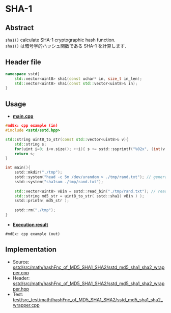 # SHA-1
## Abstract
`sha1()` calculate SHA-1 cryptographic hash function.  
`sha1()` は暗号学的ハッシュ関数である SHA-1 を計算します．

## Header file
```cpp
namespace sstd{
    std::vector<uint8> sha1(const uchar* in, size_t in_len);
    std::vector<uint8> sha1(const std::vector<uint8>& in);
}
```

## Usage
- <u>**main.cpp**</u>
```cpp
#mdEx: cpp example (in)
#include <sstd/sstd.hpp>

std::string uint8_to_str(const std::vector<uint8>& v){
    std::string s;
    for(uint i=0; i<v.size(); ++i){ s += sstd::ssprintf("%02x", (int)v[i]); }
    return s;
}

int main(){
    sstd::mkdir("./tmp");
    sstd::system("head -c 5m /dev/urandom > ./tmp/rand.txt"); // generate 5 MB random file
    sstd::system("sha1sum ./tmp/rand.txt");
    
    std::vector<uint8> vBin = sstd::read_bin("./tmp/rand.txt"); // read all as a binary
    std::string md5_str = uint8_to_str( sstd::sha1( vBin ) );
    sstd::printn( md5_str );
    
    sstd::rm("./tmp");
}
```
- <u>**Execution result**</u>
```
#mdEx: cpp example (out)
```

## Implementation
- Source: [sstd/src/math/hashFnc_of_MD5_SHA1_SHA2/sstd_md5_sha1_sha2_wrapper.cpp](https://github.com/admiswalker/SubStandardLibrary-SSTD-/blob/master/sstd/src/math/hashFnc_of_MD5_SHA1_SHA2/sstd_md5_sha1_sha2_wrapper.cpp)
- Header: [sstd/src/math/hashFnc_of_MD5_SHA1_SHA2/sstd_md5_sha1_sha2_wrapper.hpp](https://github.com/admiswalker/SubStandardLibrary-SSTD-/blob/master/sstd/src/math/hashFnc_of_MD5_SHA1_SHA2/sstd_md5_sha1_sha2_wrapper.hpp)
- Test: [test/src_test/math/hashFnc_of_MD5_SHA1_SHA2/sstd_md5_sha1_sha2_wrapper.cpp](https://github.com/admiswalker/SubStandardLibrary-SSTD-/blob/master/test/src_test/math/hashFnc_of_MD5_SHA1_SHA2/sstd_md5_sha1_sha2_wrapper.cpp)

